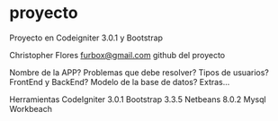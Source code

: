 # proyecto
Proyecto en Codeigniter 3.0.1 y Bootstrap 

Christopher Flores
furbox@gmail.com
github del proyecto

Nombre de la APP?
Problemas que debe resolver?
Tipos de usuarios?
FrontEnd y BackEnd?
Modelo de la base de datos?
Extras...

Herramientas
CodeIgniter 3.0.1
Bootstrap 3.3.5
Netbeans 8.0.2
Mysql Workbeach
